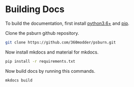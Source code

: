 # Building Docs

To build the documentation, first install [python3.6+](https://www.python.org/downloads/) and [pip](https://pip.pypa.io/en/stable/installing/).

Clone the psburn github repository.

```bash
git clone https://github.com/360modder/psburn.git
```

Now install mkdocs and material for mkdocs.

```bash
pip install -r requirements.txt
```

Now build docs by running this commands.

```
mkdocs build
```
